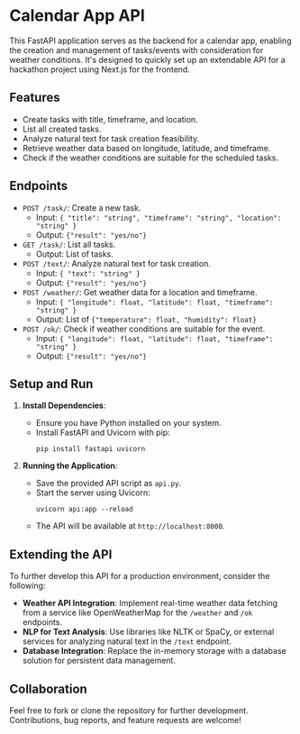 # Calendar App API

This FastAPI application serves as the backend for a calendar app, enabling the creation and management of tasks/events with consideration for weather conditions. It's designed to quickly set up an extendable API for a hackathon project using Next.js for the frontend.

## Features

- Create tasks with title, timeframe, and location.
- List all created tasks.
- Analyze natural text for task creation feasibility.
- Retrieve weather data based on longitude, latitude, and timeframe.
- Check if the weather conditions are suitable for the scheduled tasks.

## Endpoints

- `POST /task/`: Create a new task.
    - Input: `{ "title": "string", "timeframe": "string", "location": "string" }`
    - Output: `{"result": "yes/no"}`
- `GET /task/`: List all tasks.
    - Output: List of tasks.
- `POST /text/`: Analyze natural text for task creation.
    - Input: `{ "text": "string" }`
    - Output: `{"result": "yes/no"}`
- `POST /weather/`: Get weather data for a location and timeframe.
    - Input: `{ "longitude": float, "latitude": float, "timeframe": "string" }`
    - Output: List of `{"temperature": float, "humidity": float}`
- `POST /ok/`: Check if weather conditions are suitable for the event.
    - Input: `{ "longitude": float, "latitude": float, "timeframe": "string" }`
    - Output: `{"result": "yes/no"}`

## Setup and Run

1. **Install Dependencies**:
   - Ensure you have Python installed on your system.
   - Install FastAPI and Uvicorn with pip:
     ```
     pip install fastapi uvicorn
     ```

2. **Running the Application**:
   - Save the provided API script as `api.py`.
   - Start the server using Uvicorn:
     ```
     uvicorn api:app --reload
     ```
   - The API will be available at `http://localhost:8000`.

## Extending the API

To further develop this API for a production environment, consider the following:

- **Weather API Integration**: Implement real-time weather data fetching from a service like OpenWeatherMap for the `/weather` and `/ok` endpoints.
- **NLP for Text Analysis**: Use libraries like NLTK or SpaCy, or external services for analyzing natural text in the `/text` endpoint.
- **Database Integration**: Replace the in-memory storage with a database solution for persistent data management.

## Collaboration

Feel free to fork or clone the repository for further development. Contributions, bug reports, and feature requests are welcome!